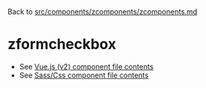 Back to [src/components/zcomponents/zcomponents.md](../../zcomponents.md)

# zformcheckbox

 - See [Vue.js (v2) component file contents](./zformcheckbox.vue)
 - See [Sass/Css component file contents](./zformcheckbox.scss)
